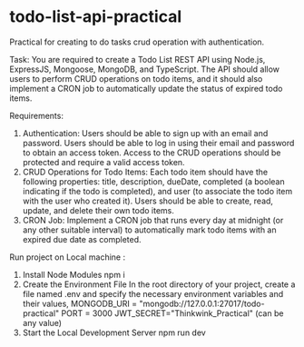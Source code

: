 # todo-list-api-practical

Practical for creating to do tasks crud operation with authentication.

Task:
You are required to create a Todo List REST API using Node.js, ExpressJS, Mongoose, MongoDB, and TypeScript. The API should allow users to perform CRUD operations on todo items, and it should also implement a CRON job to automatically update the status of expired todo items.

Requirements:

1. Authentication:
   Users should be able to sign up with an email and password.
   Users should be able to log in using their email and password to obtain an access token.
   Access to the CRUD operations should be protected and require a valid access token.
2. CRUD Operations for Todo Items:
   Each todo item should have the following properties: title, description, dueDate, completed (a boolean indicating if the todo is completed), and user (to associate the todo item with the user who created it).
   Users should be able to create, read, update, and delete their own todo items.
3. CRON Job:
   Implement a CRON job that runs every day at midnight (or any other suitable interval) to automatically mark todo items with an expired due date as completed.

Run project on Local machine :

1. Install Node Modules 
   npm i
2. Create the Environment File
   In the root directory of your project, create a file named .env and specify the necessary environment variables and their values,
   MONGODB_URI = "mongodb://127.0.0.1:27017/todo-practical" 
   PORT = 3000
   JWT_SECRET="Thinkwink_Practical" (can be any value)
3. Start the Local Development Server
   npm run dev


